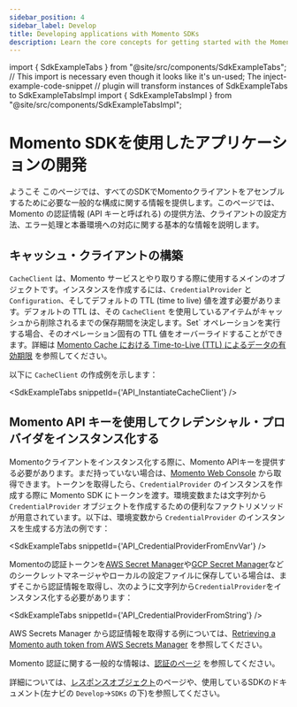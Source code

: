 ```yaml
---
sidebar_position: 4
sidebar_label: Develop
title: Developing applications with Momento SDKs
description: Learn the core concepts for getting started with the Momento SDKs.
---
```


import { SdkExampleTabs } from "@site/src/components/SdkExampleTabs";
// This import is necessary even though it looks like it's un-used; The inject-example-code-snippet
// plugin will transform instances of SdkExampleTabs to SdkExampleTabsImpl
import { SdkExampleTabsImpl } from "@site/src/components/SdkExampleTabsImpl";

# Momento SDKを使用したアプリケーションの開発

ようこそ このページでは、すべてのSDKでMomentoクライアントをアセンブルするために必要な一般的な構成に関する情報を提供します。このページでは、Momento の認証情報 (API キーと呼ばれる) の提供方法、クライアントの設定方法、エラー処理と本番環境への対応に関する基本的な情報を説明します。

## キャッシュ・クライアントの構築

`CacheClient` は、Momento サービスとやり取りする際に使用するメインのオブジェクトです。インスタンスを作成するには、`CredentialProvider` と `Configuration`、そしてデフォルトの TTL (time to live) 値を渡す必要があります。デフォルトの TTL は、その `CacheClient` を使用しているアイテムがキャッシュから削除されるまでの保存期間を決定します。Set` オペレーションを実行する場合、そのオペレーション固有の TTL 値をオーバーライドすることができます。詳細は [Momento Cache における Time-to-Live (TTL) によるデータの有効期限](./learn/how-it-works/expire-data-with-ttl) を参照してください。

以下に `CacheClient` の作成例を示します：

<SdkExampleTabs snippetId={'API_InstantiateCacheClient'} />

## Momento API キーを使用してクレデンシャル・プロバイダをインスタンス化する

Momentoクライアントをインスタンス化する際に、Momento APIキーを提供する必要があります。まだ持っていない場合は、[Momento Web Console](https://console.gomomento.com/) から取得できます。トークンを取得したら、`CredentialProvider` のインスタンスを作成する際に Momento SDK にトークンを渡す。環境変数または文字列から `CredentialProvider` オブジェクトを作成するための便利なファクトリメソッドが用意されています。以下は、環境変数から `CredentialProvider` のインスタンスを生成する方法の例です：

<SdkExampleTabs snippetId={'API_CredentialProviderFromEnvVar'} />

Momentoの認証トークンを[AWS Secret Manager](https://aws.amazon.com/secrets-manager/)や[GCP Secret Manager](https://cloud.google.com/secret-manager)などのシークレットマネージャやローカルの設定ファイルに保存している場合は、まずそこから認証情報を取得し、次のように文字列から`CredentialProvider`をインスタンス化する必要があります：

<SdkExampleTabs snippetId={'API_CredentialProviderFromString'} />

AWS Secrets Manager から認証情報を取得する例については、[Retrieving a Momento auth token from AWS Secrets Manager](/cache/integrations/aws-secrets-manager) を参照してください。

Momento 認証に関する一般的な情報は、[認証のページ](./develop/authentication) を参照してください。

詳細については、[レスポンスオブジェクト](./develop/api-reference/response-objects)のページや、使用しているSDKのドキュメント(左ナビの `Develop`->`SDKs` の下)を参照してください。
